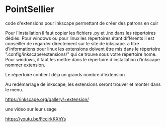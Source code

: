 # PointSellier
code d'extensions pour inkscape permettant de créer des patrons en cuir

Pour l'installation il faut copier les fichiers .py et .inx dans les répertoires dédiés.
Pour windows ou pour linux les répertoires étant différents il est conseiller de regarder directement sur le site de inkscape.
a titre d'informations pour linux les extensions doivent être mis dans le répertoire ".config/inkscape/extensions/" qui ce trouve sous votre répertoire home.
Pour windows, il faut les mettre dans le répertoire d'installation d'inkscape nommer extension.

Le répertoire contient déja un grands nombre d'extension

Au redémarrage de inkscape, les extensions seront trouver et monter dans le menu.

https://inkscape.org/gallery/=extension/

une video sur leur usage

https://youtu.be/FcclrkKXhYs
